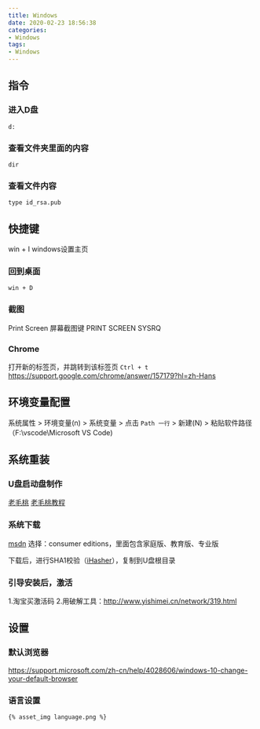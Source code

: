 ```yaml
---
title: Windows
date: 2020-02-23 18:56:38
categories:
- Windows
tags:
- Windows
---
```


## 指令
### 进入D盘
```
d:
```

### 查看文件夹里面的内容
``` 
dir
```

### 查看文件内容
```
type id_rsa.pub
```

## 快捷键
<span class="custom_red">win + I</span> windows设置主页

### 回到桌面
`win + D`

### 截图
Print Screen 屏幕截图键
PRINT SCREEN SYSRQ

### Chrome
打开新的标签页，并跳转到该标签页
`Ctrl + t`
https://support.google.com/chrome/answer/157179?hl=zh-Hans


## 环境变量配置
系统属性 > 环境变量(n) > 系统变量 > 点击 `Path 一行` > 新建(N) > 粘贴软件路径 （F:\vscode\Microsoft VS Code)

## 系统重装
### U盘启动盘制作
[老毛桃](https://www.laomaotao.net/)
[老毛桃教程](https://www.laomaotao.net/doc/udiskwinpe.html)

### 系统下载
[msdn](https://msdn.itellyou.cn/)
选择：consumer editions，里面包含家庭版、教育版、专业版

下载后，进行SHA1校验（[iHasher](https://share.weiyun.com/5gtDK6E)），复制到U盘根目录


### 引导安装后，激活
1.淘宝买激活码
2.用破解工具：http://www.yishimei.cn/network/319.html



## 设置
### 默认浏览器
https://support.microsoft.com/zh-cn/help/4028606/windows-10-change-your-default-browser

### 语言设置
`{% asset_img language.png %}`



